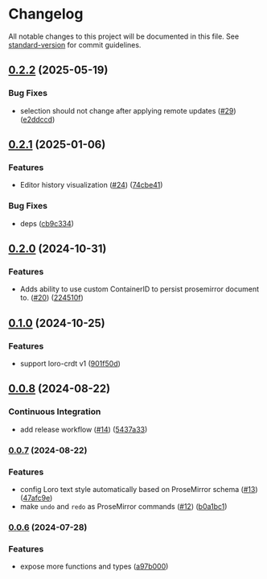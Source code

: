 # Changelog

All notable changes to this project will be documented in this file. See [standard-version](https://github.com/conventional-changelog/standard-version) for commit guidelines.

## [0.2.2](https://github.com/loro-dev/loro-prosemirror/compare/v0.2.1...v0.2.2) (2025-05-19)


### Bug Fixes

* selection should not change after applying remote updates ([#29](https://github.com/loro-dev/loro-prosemirror/issues/29)) ([e2ddccd](https://github.com/loro-dev/loro-prosemirror/commit/e2ddccdf0d6d427491254977f4066c7e715a48e2))

## [0.2.1](https://github.com/loro-dev/loro-prosemirror/compare/v0.2.0...v0.2.1) (2025-01-06)


### Features

* Editor history visualization ([#24](https://github.com/loro-dev/loro-prosemirror/issues/24)) ([74cbe41](https://github.com/loro-dev/loro-prosemirror/commit/74cbe41a883d0c9fd3e9642dd0a3fe962f1496a8))


### Bug Fixes

* deps ([cb9c334](https://github.com/loro-dev/loro-prosemirror/commit/cb9c334ec1b9de792e3113ce5208a02bbc995710))

## [0.2.0](https://github.com/loro-dev/loro-prosemirror/compare/v0.1.0...v0.2.0) (2024-10-31)


### Features

* Adds ability to use custom ContainerID to persist prosemirror document to. ([#20](https://github.com/loro-dev/loro-prosemirror/issues/20)) ([224510f](https://github.com/loro-dev/loro-prosemirror/commit/224510f312e909994172ca9b193906dbf1811160))

## [0.1.0](https://github.com/loro-dev/loro-prosemirror/compare/v0.0.8...v0.1.0) (2024-10-25)


### Features

* support loro-crdt v1 ([901f50d](https://github.com/loro-dev/loro-prosemirror/commit/901f50d829da354de50846bd7f24bbd135f6485f))

## [0.0.8](https://github.com/loro-dev/loro-prosemirror/compare/v0.0.7...v0.0.8) (2024-08-22)


### Continuous Integration

* add release workflow ([#14](https://github.com/loro-dev/loro-prosemirror/issues/14)) ([5437a33](https://github.com/loro-dev/loro-prosemirror/commit/5437a33752dd26e675a1928ebcaa9eabbc2de634))

### [0.0.7](https://github.com/loro-dev/prosemirror/compare/v0.0.6...v0.0.7) (2024-08-22)


### Features

* config Loro text style automatically based on ProseMirror schema ([#13](https://github.com/loro-dev/prosemirror/issues/13)) ([47afc9e](https://github.com/loro-dev/prosemirror/commit/47afc9eda4caef39f9f2d98701bf2bc61b23fa7d))
* make `undo` and `redo` as ProseMirror commands ([#12](https://github.com/loro-dev/prosemirror/issues/12)) ([b0a1bc1](https://github.com/loro-dev/prosemirror/commit/b0a1bc12da9f4fc1b6c74cf759b2427a191ae2be))

### [0.0.6](https://github.com/loro-dev/prosemirror/compare/v0.0.3...v0.0.6) (2024-07-28)


### Features

* expose more functions and types ([a97b000](https://github.com/loro-dev/prosemirror/commit/a97b000c373066d95974ae0242a7a685ab2766d7))
